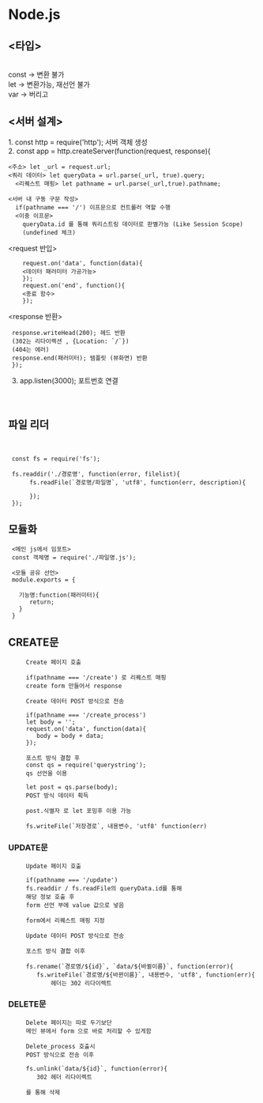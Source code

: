 # Node.js

<h2><타입></h2><br>
    const -> 변환 불가<br>
    let -> 변환가능, 재선언 불가<br>
    var -> 버리고<br>

<h2><서버 설계></h2>
1. const http = require('http'); 서버 객체 생성<br>
2. const app = http.createServer(function(request, response){<br>

  
    <주소> let _url = request.url;
    <쿼리 데이터> let queryData = url.parse(_url, true).query;
      <리퀘스트 매핑> let pathname = url.parse(_url,true).pathname;
   
    <서버 내 구동 구문 작성>
      if(pathname === '/') 이프문으로 컨트롤러 역할 수행
      <이중 이프문>
        queryData.id 를 통해 쿼리스트링 데이터로 판별가능 (Like Session Scope)
        (undefined 체크)
   
   <request 반입><br>
        
        request.on('data', function(data){
        <데이터 패러미터 가공가능>
        });
        request.on('end', function(){
        <종료 함수>
        });
   
   
   <response 반환><br>
     
     response.writeHead(200); 헤드 반환
     (302는 리다이렉션 , {Location: `/`})
     (404는 에러)
     response.end(패러미터); 템플릿 (뷰화면) 반환
     });

     

3. app.listen(3000); 포트번호 연결<br><br><br>

          

<h2>파일 리더</h2><br>
     
     const fs = require('fs');
     
     fs.readdir('./경로명', function(error, filelist){
          fs.readFile(`경로명/파일명`, 'utf8', function(err, description){
        
          });
     });
     
<h2>모듈화</h2>
     
     <메인 js에서 임포트>
     const 객체명 = require('./파일명.js');
       
     <모듈 공유 선언>
     module.exports = {
     
       기능명:function(패러미터){
          return;
       }
     }
     
         
         
<h2>CREATE문</h2>
         
         
         Create 페이지 호출
         
         if(pathname === '/create') 로 리퀘스트 매핑
         create form 만들어서 response
         
         Create 데이터 POST 방식으로 전송
         
         if(pathname === '/create_process')
         let body = '';
         request.on('data', function(data){
            body = body + data;
         }); 
         
         포스트 방식 결합 후
         const qs = require('querystring'); 
         qs 선언을 이용
         
         let post = qs.parse(body);
         POST 방식 데이터 획득
         
         post.식별자 로 let 포밍후 이용 가능
         
         fs.writeFile(`저장경로`, 내용변수, 'utf8' function(err)
         
         
<h3>UPDATE문</h3>
         
         Update 페이지 호출
         
         if(pathname === '/update')
         fs.readdir / fs.readFile의 queryData.id를 통해
         해당 정보 호출 후
         form 선언 부에 value 값으로 넣음
         
         form에서 리퀘스트 매핑 지정
         
         Update 데이터 POST 방식으로 전송
         
         포스트 방식 결합 이후
         
         fs.rename(`경로명/${id}`, `data/${바뀔이름}`, function(error){
            fs.writeFile(`경로명/${바뀐이름}`, 내용변수, 'utf8', function(err){
                헤더는 302 리다이렉트
         
<h3>DELETE문</h3>
         

         Delete 페이지는 따로 두기보단
         메인 뷰에서 form 으로 바로 처리할 수 있게함
         
         Delete_process 호출시
         POST 방식으로 전송 이후
         
         fs.unlink(`data/${id}`, function(error){
            302 헤더 리다이렉트
         
         를 통해 삭제
         
         

